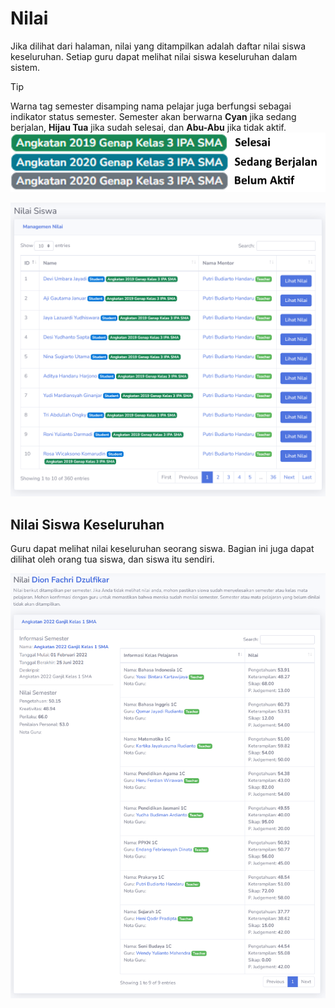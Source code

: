 # Nilai
Jika dilihat dari halaman, nilai yang ditampilkan adalah daftar nilai siswa keseluruhan. Setiap guru dapat melihat nilai siswa keseluruhan dalam sistem.

> [!TIP]
> Warna tag semester disamping nama pelajar juga berfungsi sebagai indikator status semester. Semester akan berwarna **Cyan** jika sedang berjalan, **Hijau Tua** jika sudah selesai, dan **Abu-Abu** jika tidak aktif.
> ![Semester Tag Info](_media/semester_tag_info.png)

![Nilai](_media/nilai.png)

## Nilai Siswa Keseluruhan
Guru dapat melihat nilai keseluruhan seorang siswa. Bagian ini juga dapat dilihat oleh orang tua siswa, dan siswa itu sendiri.

![Student Grade Full](account_types/parent/_media/student_grade_full.png)
